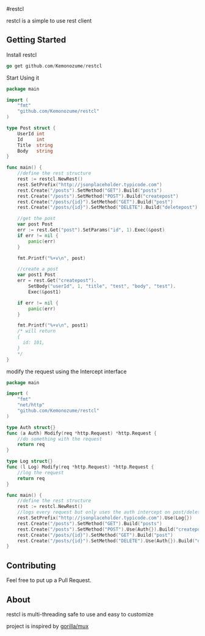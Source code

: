#restcl

restcl is a simple to use rest client

## Getting Started

Install restcl
~~~  go
go get github.com/Kemonozume/restcl
~~~ 

Start Using it
~~~ go
package main

import (
	"fmt"
	"github.com/Kemonozume/restcl"
)

type Post struct {
	UserId int
	Id     int
	Title  string
	Body   string
}

func main() {
	//define the rest structure
	rest := restcl.NewRest()
	rest.SetPrefix("http://jsonplaceholder.typicode.com")
	rest.Create("/posts").SetMethod("GET").Build("posts")
	rest.Create("/posts").SetMethod("POST").Build("createpost")
	rest.Create("/posts/{id}").SetMethod("GET").Build("post")
	rest.Create("/posts/{id}").SetMethod("DELETE").Build("deletepost")

	//get the post
	var post Post
	err := rest.Get("post").SetParams("id", 1).Exec(&post)
	if err != nil {
		panic(err)
	}

	fmt.Printf("%+v\n", post)

	//create a post
	var post1 Post
	err = rest.Get("createpost").
		SetBody("userId", 1, "title", "test", "body", "test").
		Exec(&post1)

	if err != nil {
		panic(err)
	}

	fmt.Printf("%+v\n", post1)
	/* will return
	{
	  id: 101,
	}
	*/
}
~~~
modify the request using the Intercept interface
~~~ go
package main

import (
	"fmt"
	"net/http"
	"github.com/Kemonozume/restcl"
)

type Auth struct{}
func (a Auth) Modify(req *http.Request) *http.Request {
	//do something with the request
	return req
}

type Log struct{}
func (l Log) Modify(req *http.Request) *http.Request {
	//log the request
	return req
}

func main() {
	//define the rest structure
	rest := restcl.NewRest()
	//logs every request but only uses the auth intercept on post/delete
	rest.SetPrefix("http://jsonplaceholder.typicode.com").Use(Log{})
	rest.Create("/posts").SetMethod("GET").Build("posts")
	rest.Create("/posts").SetMethod("POST").Use(Auth{}).Build("createpost")
	rest.Create("/posts/{id}").SetMethod("GET").Build("post")
	rest.Create("/posts/{id}").SetMethod("DELETE").Use(Auth{}).Build("deletepost")
}
~~~


## Contributing
Feel free to put up a Pull Request.

## About

restcl is multi-threading safe to use and easy to customize 

project is inspired by [gorilla/mux](github.com/gorilla/mux)  
